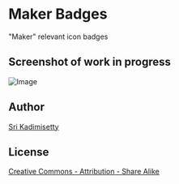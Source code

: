 # Maker Badges
"Maker" relevant icon badges

## Screenshot of work in progress
![Image](https://raw.github.com/kadimisetty/MakerBadges/master/img/screenshots/Screen%20Shot%202013-09-13%20at%208.34.52%20AM.png?raw=true)

## Author
[Sri Kadimisetty](sri.io)


## License
[Creative Commons - Attribution - Share Alike](http://creativecommons.org/licenses/by-sa/3.0/)
